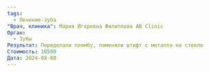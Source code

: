 ```yaml
---
tags:
  - Лечение-зуба
"Врач, клиника": Мария Игоревна Филиппова AB Clinic
Орган:
  - Зубы
Результат: Переделали пломбу, поменяли штифт с металла на стекло
Стоимость: 10500
Дата: 2024-08-08
---
```


